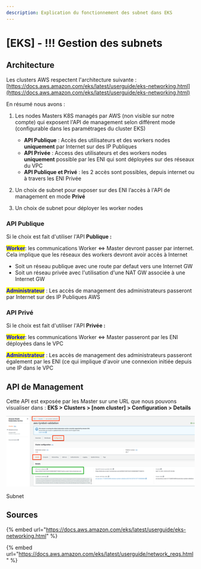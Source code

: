 ```yaml
---
description: Explication du fonctionnement des subnet dans EKS
---
```


# \[EKS] - !!! Gestion des subnets

## Architecture

Les clusters AWS respectent l'architecture suivante : [https://docs.aws.amazon.com/eks/latest/userguide/eks-networking.html](https://docs.aws.amazon.com/eks/latest/userguide/eks-networking.html)

En résumé nous avons :&#x20;

1.  Les nodes Masters K8S managés par AWS (non visible sur notre compte) qui exposent l'API de management selon différent mode (configurable dans les paramétrages du cluster EKS)

    * **API Publique** : Accès des utilisateurs et des workers nodes **uniquement** par Internet sur des IP Publiques
    * **API Privée** : Access des utilisateurs et des workers nodes **uniquement** possible par les ENI qui sont déployées sur des réseaux du VPC
    * **API Publique et Privé** : les 2 accès sont possibles, depuis internet ou à travers les ENI Privée


2. Un choix de subnet pour exposer sur des ENI l’accès à l'API de management en mode **Privé**
3. Un choix de subnet pour déployer les worker nodes

### API Publique

Si le choix est fait d'utiliser l'API **Publique :**&#x20;

<mark style="color:blue;">**Worker**</mark>: les communications Worker <=> Master devront passer par internet. Cela implique que les réseaux des workers devront avoir accès à Internet&#x20;

* Soit un réseau publique avec une route par defaut vers une Internet GW
* Soit un réseau privée avec l'utilisation d'une NAT GW associée à une Internet GW

<mark style="color:blue;">**Administrateur**</mark> : Les accès de management des administrateurs passeront par Internet sur des IP Publiques AWS

### API Privé

Si le choix est fait d'utiliser l'API **Privée :**&#x20;

<mark style="color:blue;">**Worker**</mark>: les communications Worker <=> Master passeront par les ENI déployées dans le VPC

<mark style="color:blue;">**Administrateur**</mark> : Les accès de management des administrateurs passeront également par les ENI (ce qui implique d'avoir une connexion initiée depuis une IP dans le VPC

## API de Management

Cette API est exposée par les Master sur une URL que nous pouvons visualiser dans : **EKS > Clusters > \[nom cluster] > Configuration > Details**&#x20;

![](<../.gitbook/assets/K8S--AWS Console-01.png>)

Subnet&#x20;

## Sources

{% embed url="https://docs.aws.amazon.com/eks/latest/userguide/eks-networking.html" %}

{% embed url="https://docs.aws.amazon.com/eks/latest/userguide/network_reqs.html" %}

